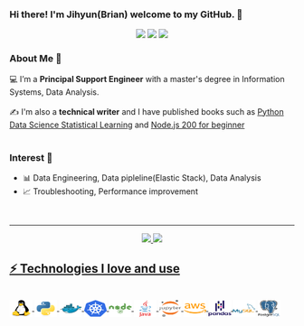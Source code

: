 ### Hi there! I'm Jihyun(Brian) welcome to my GitHub. 🌱
<!--
<hr />

<a href="https://www.linkedin.com/in/jihyun-brian-jeong-b9689565/">
  <img align="left" width="24px" src="https://cdn.jsdelivr.net/npm/simple-icons@v3/icons/linkedin.svg"  />
</a>
<a href="mailto:stophyuni@gmail.com">
  <img align="left" width="26px" src="https://cdn.jsdelivr.net/npm/simple-icons@v3/icons/gmail.svg" />
</a>

<br/>
-->

<div align="center"> 
  <a href="https://www.instagram.com/_jihyunj/" target="_blank"><img src="https://img.shields.io/badge/-Instagram-%23E4405F?style=for-the-badge&logo=instagram&logoColor=white" target="_blank"></a>
  <a href="mailto:stophyuni@gmail.com" target="_blank"><img src="https://img.shields.io/badge/-Gmail-%23333?style=for-the-badge&logo=gmail&logoColor=white"></a>
  <a href="https://www.linkedin.com/in/jihyun-brian-jeong-b9689565/" target="_blank"><img src="https://img.shields.io/badge/-LinkedIn-%230077B5?style=for-the-badge&logo=linkedin&logoColor=white" target="_blank"></a>  
</div>


### About Me 🚀
💻 I’m a **Principal Support Engineer** with a master's degree in Information Systems, Data Analysis. </br> </br>
:writing_hand: I'm also a **technical writer** and I have published books such as [Python Data Science Statistical Learning](https://bit.ly/3vwb5MZ) and [Node.js 200 for beginner](https://bit.ly/37rSvLT)</br></br>

### Interest 🤗
- 📊 Data Engineering, Data pipleline(Elastic Stack), Data Analysis
- 📈 Troubleshooting, Performance improvement

<br/>
<hr />
<div align="center">
  <a href="https://github.com/jihyunjeongme">
  <img height="180em" src="https://github-readme-stats.vercel.app/api?username=jihyunjeongme&show_icons=true&theme=gradient&include_all_commits=true&count_private=true"/>
  <img height="180em" src="https://github-readme-stats.vercel.app/api/top-langs/?username=jihyunjeongme&layout=compact&langs_count=7&theme=gradient"/>
</div>




## ⚡ Technologies I love and use
  
<div style="display: inline_block"><br>
  <img align="center" alt="linux" height="30" width="40" src="https://raw.githubusercontent.com/devicons/devicon/master/icons/linux/linux-original.svg">
  <img align="center" alt="python" height="30" width="40" src="https://raw.githubusercontent.com/devicons/devicon/master/icons/python/python-original.svg">
  <img align="center" alt="Docker" height="30" width="40" src="https://raw.githubusercontent.com/devicons/devicon/master/icons/docker/docker-original.svg">
  <img align="center" alt="kubernetes" height="30" width="40" src="https://raw.githubusercontent.com/devicons/devicon/master/icons/kubernetes/kubernetes-plain.svg">
  <img align="center" alt="Node" height="30" width="40" src="https://raw.githubusercontent.com/devicons/devicon/master/icons/nodejs/nodejs-plain-wordmark.svg">
  <img align="center" alt="Java" height="30" width="40" src="https://raw.githubusercontent.com/devicons/devicon/master/icons/java/java-original-wordmark.svg">
  <img align="center" alt="jupyter" height="30" width="40" src="https://raw.githubusercontent.com/devicons/devicon/master/icons/jupyter/jupyter-original-wordmark.svg">
  <img align="center" alt="AWS" height="30" width="40" src="https://raw.githubusercontent.com/devicons/devicon/master/icons/amazonwebservices/amazonwebservices-plain-wordmark.svg">
<img align="center" alt="pandas" height="30" width="40" src="https://raw.githubusercontent.com/devicons/devicon/master/icons/pandas/pandas-original-wordmark.svg">
  <img align="center" alt="MySQL" height="30" width="40" src="https://raw.githubusercontent.com/devicons/devicon/master/icons/mysql/mysql-original-wordmark.svg">
  <img align="center" alt="postgresql" height="30" width="40" src="https://raw.githubusercontent.com/devicons/devicon/master//icons/postgresql/postgresql-original-wordmark.svg">                                                              
</div>
